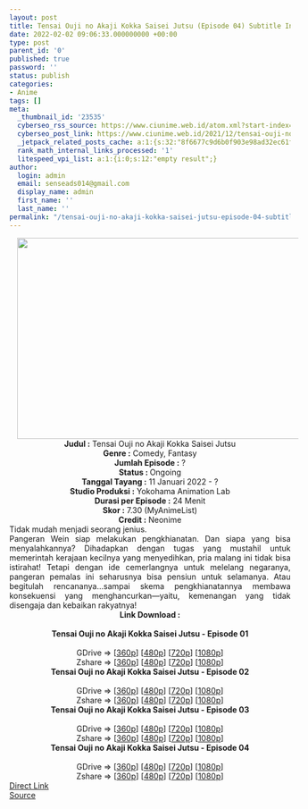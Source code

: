 ```yaml
---
layout: post
title: Tensai Ouji no Akaji Kokka Saisei Jutsu (Episode 04) Subtitle Indonesia
date: 2022-02-02 09:06:33.000000000 +00:00
type: post
parent_id: '0'
published: true
password: ''
status: publish
categories:
- Anime
tags: []
meta:
  _thumbnail_id: '23535'
  cyberseo_rss_source: https://www.ciunime.web.id/atom.xml?start-index=1
  cyberseo_post_link: https://www.ciunime.web.id/2021/12/tensai-ouji-no-akaji-kokka-saisei-jutsu.html
  _jetpack_related_posts_cache: a:1:{s:32:"8f6677c9d6b0f903e98ad32ec61f8deb";a:2:{s:7:"expires";i:1644513552;s:7:"payload";a:3:{i:0;a:1:{s:2:"id";i:23418;}i:1;a:1:{s:2:"id";i:24347;}i:2;a:1:{s:2:"id";i:23243;}}}}
  rank_math_internal_links_processed: '1'
  litespeed_vpi_list: a:1:{i:0;s:12:"empty result";}
author:
  login: admin
  email: senseads014@gmail.com
  display_name: admin
  first_name: ''
  last_name: ''
permalink: "/tensai-ouji-no-akaji-kokka-saisei-jutsu-episode-04-subtitle-indonesia/"
---
```

<div class="separator" style="clear: both; text-align: center;"><a href="https://blogger.googleusercontent.com/img/a/AVvXsEjvr3EMlyzt0jSC6c2RA1k4TR5p3IdkzrPBWwo84K-chWSfClWVW2pQt-gTl5hq7FsFVTAhJn57RT3s-B2wPSPKCGxo0QNfu20UxRvF_Mxn-kzJ3fF5maGUZt_GxPNRWZfIXsDa86cUskE1jclss-bg8mfmSkrcFO8EyLYIInt3FN4sfjykV0IclDXN=s1280" style="margin-left: 1em; margin-right: 1em;"><img border="0" data-original-height="720" data-original-width="1280" height="360" src="{{ site.baseurl }}/assets/2022/02/AVvXsEjvr3EMlyzt0jSC6c2RA1k4TR5p3IdkzrPBWwo84K-chWSfClWVW2pQt-gTl5hq7FsFVTAhJn57RT3s-B2wPSPKCGxo0QNfu20UxRvF_Mxn-kzJ3fF5maGUZt_GxPNRWZfIXsDa86cUskE1jclss-bg8mfmSkrcFO8EyLYIInt3FN4sfjykV0IclDXN=w640-h360" width="640" /></a></div>
<div class="separator" style="clear: both; text-align: center;"></div>
<div style="text-align: center;"><b>Judul</b><b><b> </b>:</b> Tensai Ouji no Akaji Kokka Saisei Jutsu</div>
<div style="text-align: center;"><b><b>Genre :</b></b> Comedy, Fantasy</div>
<div style="text-align: center;"><b>Jumlah Episode :</b> ?<br /><b>Status :&nbsp;</b>Ongoing<br /><b>Tanggal Tayang :</b> 11 Januari 2022 - ?<br /><b>Studio Produksi :</b>&nbsp;Yokohama Animation Lab<br /><b>Durasi per Episode :</b> 24 Menit</div>
<div style="text-align: center;"><b>Skor :</b> 7.30 (MyAnimeList)</div>
<div style="text-align: center;"><b>Credit :</b>&nbsp;Neonime</div>
<div style="text-align: center;"></div>
<div style="text-align: justify;">
<div>Tidak mudah menjadi seorang jenius.</div>
<div></div>
<div>Pangeran Wein siap melakukan pengkhianatan. Dan siapa yang bisa menyalahkannya? Dihadapkan dengan tugas yang mustahil untuk memerintah kerajaan kecilnya yang menyedihkan, pria malang ini tidak bisa istirahat! Tetapi dengan ide cemerlangnya untuk melelang negaranya, pangeran pemalas ini seharusnya bisa pensiun untuk selamanya. Atau begitulah rencananya...sampai skema pengkhianatannya membawa konsekuensi yang menghancurkan—yaitu, kemenangan yang tidak disengaja dan kebaikan rakyatnya!</div>
</div>
<div style="text-align: justify;"></div>
<div style="text-align: justify;"></div>
<div style="text-align: center;">
<div style="text-align: center;">
<div style="text-align: left;">
<div style="text-align: center;"><b>Link Download :</b></div>
<div style="text-align: center;"><b><br /></b></div>
<div style="text-align: center;"><span style="text-align: left;"><b>Tensai Ouji no Akaji Kokka Saisei Jutsu&nbsp;</b></span><b>- Episode 01</b></div>
<div style="text-align: center;"><b><br /></b></div>
<div style="text-align: center;">GDrive =&gt; [<a href="https://www.mp4upload.com/btmqobahhyeu" target="_blank" rel="noopener">360p</a>] [<a href="https://acefile.co/f/65042432/neonime_pangeran-jenius-dipaksa-ngelunasi-utang-negara-01-480p-zip" target="_blank" rel="noopener">480p</a>] [<a href="https://acefile.co/f/65042587/neonime_pangeran-jenius-dipaksa-ngelunasi-utang-negara-01-720p-zip" target="_blank" rel="noopener">720p</a>] [<a href="https://acefile.co/f/65042782/neonime_pangeran-jenius-dipaksa-ngelunasi-utang-negara-01-1080p-zip" target="_blank" rel="noopener">1080p</a>]</div>
<div style="text-align: center;">Zshare =&gt; [<a href="https://www5.zippyshare.com/v/SDXAA0RK/file.html" target="_blank" rel="noopener">360p</a>] [<a href="https://www56.zippyshare.com/v/kN0zzfOY/file.html" target="_blank" rel="noopener">480p</a>] [<a href="https://www8.zippyshare.com/v/QwBh27rD/file.html" target="_blank" rel="noopener">720p</a>] [<a href="https://www31.zippyshare.com/v/xAjbWUaI/file.html" target="_blank" rel="noopener">1080p</a>]</div>
<div style="text-align: center;"></div>
<div style="text-align: center;">
<div><span style="text-align: left;"><b>Tensai Ouji no Akaji Kokka Saisei Jutsu&nbsp;</b></span><b>- Episode 02</b></div>
<div><b><br /></b></div>
<div>GDrive =&gt; [<a href="https://www.mp4upload.com/ti6ybi73y5o4" target="_blank" rel="noopener">360p</a>] [<a href="https://www.mp4upload.com/tuyesemtma7v" target="_blank" rel="noopener">480p</a>] [<a href="https://www.mp4upload.com/mlagkvwhmsi1" target="_blank" rel="noopener">720p</a>] [<a href="https://mir.cr/IDHDEVQZ" target="_blank" rel="noopener">1080p</a>]</div>
<div>Zshare =&gt; [<a href="https://www4.zippyshare.com/v/Lgu5Tenz/file.html" target="_blank" rel="noopener">360p</a>] [<a href="https://www26.zippyshare.com/v/QiqOPcGb/file.html" target="_blank" rel="noopener">480p</a>] [<a href="https://www57.zippyshare.com/v/aulITOvP/file.html" target="_blank" rel="noopener">720p</a>] [<a href="https://www85.zippyshare.com/v/KFpqlmtD/file.html" target="_blank" rel="noopener">1080p</a>]</div>
<div></div>
<div>
<div><span style="text-align: left;"><b>Tensai Ouji no Akaji Kokka Saisei Jutsu&nbsp;</b></span><b>- Episode 03</b></div>
<div><b><br /></b></div>
<div>GDrive =&gt; [<a href="https://www.mp4upload.com/4xf15q1hm0tk" target="_blank" rel="noopener">360p</a>] [<a href="https://acefile.co/f/66286704/neonime_pangeran-jenius-dipaksa-ngelunasi-utang-negara-03-480p-zip" target="_blank" rel="noopener">480p</a>] [<a href="https://acefile.co/f/66286817/neonime_pangeran-jenius-dipaksa-ngelunasi-utang-negara-03-720p-zip" target="_blank" rel="noopener">720p</a>] [<a href="https://acefile.co/f/66287034/neonime_pangeran-jenius-dipaksa-ngelunasi-utang-negara-03-1080p-zip" target="_blank" rel="noopener">1080p</a>]</div>
<div>Zshare =&gt; [<a href="https://www22.zippyshare.com/v/Y6DLihce/file.html" target="_blank" rel="noopener">360p</a>] [<a href="https://www37.zippyshare.com/v/kdr4VYuL/file.html" target="_blank" rel="noopener">480p</a>] [<a href="https://www101.zippyshare.com/v/mKmVQFQr/file.html" target="_blank" rel="noopener">720p</a>] [<a href="https://www64.zippyshare.com/v/5IaiD2MU/file.html" target="_blank" rel="noopener">1080p</a>]</div>
</div>
<div></div>
<div>
<div><span style="text-align: left;"><b>Tensai Ouji no Akaji Kokka Saisei Jutsu&nbsp;</b></span><b>- Episode 04</b></div>
<div><b><br /></b></div>
<div>GDrive =&gt; [<a href="https://www.mp4upload.com/lt7gwcq6ogps" target="_blank" rel="noopener">360p</a>] [<a href="https://acefile.co/f/66890720/neonime_pangeran-jenius-dipaksa-ngelunasi-utang-negara-04-480p-zip" target="_blank" rel="noopener">480p</a>] [<a href="https://acefile.co/f/66890864/neonime_pangeran-jenius-dipaksa-ngelunasi-utang-negara-04-720p-zip" target="_blank" rel="noopener">720p</a>] [<a href="https://acefile.co/f/66891083/neonime_pangeran-jenius-dipaksa-ngelunasi-utang-negara-04-1080p-zip" target="_blank" rel="noopener">1080p</a>]</div>
<div>Zshare =&gt; [<a href="https://www106.zippyshare.com/v/JcZKYJ5t/file.html" target="_blank" rel="noopener">360p</a>] [<a href="https://www44.zippyshare.com/v/weLy5uCP/file.html" target="_blank" rel="noopener">480p</a>] [<a href="https://www106.zippyshare.com/v/pKz7GB0h/file.html" target="_blank" rel="noopener">720p</a>] [<a href="https://www113.zippyshare.com/v/8jVjj91n/file.html" target="_blank" rel="noopener">1080p</a>]</div>
</div>
</div>
</div>
</div>
</div>
<link rel="stylesheet" href="https://cdnjs.cloudflare.com/ajax/libs/font-awesome/4.7.0/css/font-awesome.min.css" />
<div class="divbtn"> <a href="https://handymansurrender.com/fihup8buzv?key=94550f7ce39444073321dde3b8782f97" class="btn"><i class="fa fa-download"></i> Direct Link</a> <br /><a href="https://www.ciunime.web.id/2021/12/tensai-ouji-no-akaji-kokka-saisei-jutsu.html">Source</a> </div>
